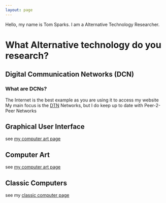 ```yaml
---
layout: page
---
```


Hello, my name is Tom Sparks. I am a Alternative Technology Researcher.

# What Alternative technology do you research? #

## Digital Communication Networks (DCN) ##
### What are DCNs? ###
The Internet is the best example as you are using it to access my website  
My main focus is the [DTN]({{site.url}}/about-me/dtn.html) Networks, but I do keep up to date with Peer-2-Peer Networks

## Graphical User Interface ##
see [my computer art page]({{site.url}}/about-me/gui.html)

## Computer Art ##
see [my computer art page]({{site.url}}/about-me/art.html)

## Classic Computers ##
see my [classic computer page]({{site.url}}/about-me/computers.html)

